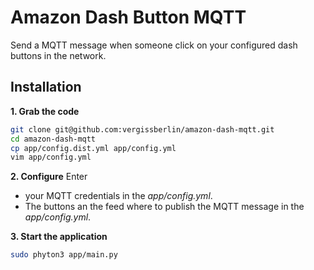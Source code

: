 # Amazon Dash Button MQTT

Send a MQTT message when someone click on your configured dash buttons in the network.

## Installation

**1. Grab the code**
```bash
git clone git@github.com:vergissberlin/amazon-dash-mqtt.git
cd amazon-dash-mqtt
cp app/config.dist.yml app/config.yml
vim app/config.yml
```

**2. Configure**
Enter 
- your MQTT credentials in the *app/config.yml*.
- The buttons an the feed where to publish the MQTT message in the *app/config.yml*.

**3. Start the application**
```bash
sudo phyton3 app/main.py
```
